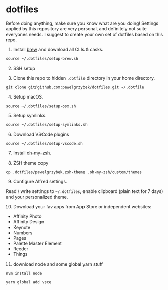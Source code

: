 # dotfiles

Before doing anything, make sure you know what are you doing! Settings applied by this repository are very personal, and definitely not suite everyones needs. I suggest to create your own set of dotfiles based on this repo.

1. Install [brew](https://brew.sh/) and download all CLIs & casks.

```
source ~/.dotfiles/setup-brew.sh
```

2. SSH setup

3. Clone this repo to hidden `.dotfile` directory in your home directory.

```
git clone git@github.com:pawelgrzybek/dotfiles.git ~/.dotfile
```

4. Setup macOS.

```
source ~/.dotfiles/setup-osx.sh
```

5. Setup symlinks.

```
source ~/.dotfiles/setup-symlinks.sh
```

6. Download VSCode plugins

```
source ~/.dotfiles/setup-vscode.sh
```

7. Install [oh-my-zsh](https://github.com/robbyrussell/oh-my-zsh).

8. ZSH theme copy

```
cp .dotfiles/pawelgrzybek.zsh-theme .oh-my-zsh/custom/themes
```

9. Configure Alfred settings.

Read / write settings to `~/.dotfiles`, enable clipboard (plain text for 7 days) and your personalized theme.

10. Download your fav apps from App Store or independent websites:

- Affinity Photo
- Affinity Design
- Keynote
- Numbers
- Pages
- Palette Master Element
- Reeder
- Things

11. download node and some global yarn stuff

```
nvm install node
```

```
yarn global add vsce
```
